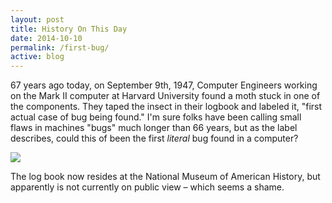 ```yaml
---
layout: post
title: History On This Day
date: 2014-10-10
permalink: /first-bug/
active: blog 
---
```


67 years ago today, on September 9th, 1947, Computer Engineers working on the Mark II computer at Harvard University found a moth stuck in one of the components. They taped the insect in their logbook and labeled it, "first actual case of bug being found." I'm sure folks have been calling small flaws in machines "bugs" much longer than 66 years, but as the label describes, could this of been the first *literal* bug found in a computer?  

<img src="{{site.baseurl}}/img/bug.png">

The log book now resides at the National Museum of American History, but apparently is not currently on public view – which seems a shame. 